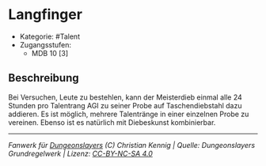 <!---
Dies ist ein Fanwerk für DUNGEONSLAYERS (C) von Christian Kennig

Quellen:      [Dungeonslayers Grundregelwerk](https://www.f-space.de/ds4/downloads.html)
              [Talentbeschreibungen](https://www.f-space.de/ds4/tools-talentcards.html)
License:      [CC-BY-NC-SA 4.0](https://creativecommons.org/licenses/by-nc-sa/4.0/deed.de)
Richtlinien:  [Fanwerkrichtlinien](https://www.dungeonslayers.net/fanwerk-richtlinien/)
Autor:        Zauberlehrling
-->

  
# Langfinger  
- Kategorie: #Talent  
- Zugangsstufen:  
  - MDB 10 [3]  

## Beschreibung  
Bei Versuchen, Leute zu bestehlen, kann der Meisterdieb einmal alle 24 Stunden pro Talentrang AGI zu seiner Probe auf Taschendiebstahl dazu addieren. Es ist möglich, mehrere Talentränge in einer einzelnen Probe zu vereinen. Ebenso ist es natürlich mit Diebeskunst kombinierbar.


___  
*Fanwerk für [Dungeonslayers](https://www.dungeonslayers.net/) (C) Christian Kennig | Quelle: Dungeonslayers Grundregelwerk | Lizenz: [CC-BY-NC-SA 4.0](https://creativecommons.org/licenses/by-nc-sa/4.0/deed.de)*  